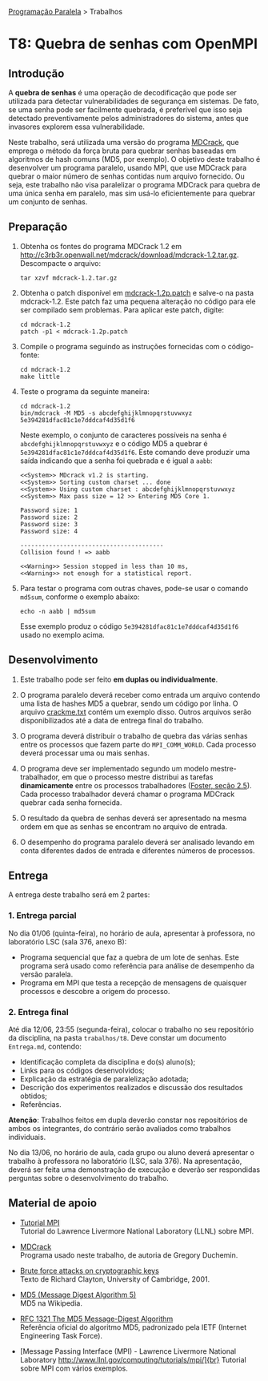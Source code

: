 [Programação Paralela](https://github.com/AndreaInfUFSM/elc139-2017a) > Trabalhos

# T8: Quebra de senhas com OpenMPI

## Introdução

A **quebra de senhas** é uma operação de decodificação que pode ser utilizada para detectar vulnerabilidades de segurança em sistemas. De fato, se uma senha pode ser facilmente quebrada, é preferível que isso seja detectado preventivamente pelos administradores do sistema, antes que invasores explorem essa vulnerabilidade.

Neste trabalho, será utilizada uma versão do programa [MDCrack](http://c3rb3r.openwall.net/mdcrack/), que emprega o método da força bruta para quebrar senhas baseadas em algoritmos de hash comuns (MD5, por exemplo). O objetivo deste trabalho é desenvolver um programa paralelo, usando MPI, que use MDCrack para quebrar o maior número de senhas contidas num arquivo fornecido. Ou seja, este trabalho não visa paralelizar o programa MDCrack para quebra de uma única senha em paralelo, mas sim usá-lo eficientemente para quebrar um conjunto de senhas.

## Preparação

1. Obtenha os fontes do programa MDCrack 1.2 em http://c3rb3r.openwall.net/mdcrack/download/mdcrack-1.2.tar.gz. Descompacte o arquivo:
   ```
   tar xzvf mdcrack-1.2.tar.gz
   ```

2. Obtenha o patch disponível em [mdcrack-1.2p.patch](mdcrack-1.2p.patch) e salve-o na pasta mdcrack-1.2. Este patch faz uma pequena alteração no código para ele ser compilado sem problemas. Para aplicar este patch, digite:
   ```
   cd mdcrack-1.2
   patch -p1 < mdcrack-1.2p.patch
   ```
   
3. Compile o programa seguindo as instruções fornecidas com o código-fonte:
   ```
   cd mdcrack-1.2
   make little
   ```
   
4. Teste o programa da seguinte maneira:
   ```
   cd mdcrack-1.2
   bin/mdcrack -M MD5 -s abcdefghijklmnopqrstuvwxyz 5e394281dfac81c1e7dddcaf4d35d1f6
   ```
   Neste exemplo, o conjunto de caracteres possíveis na senha é `abcdefghijklmnopqrstuvwxyz` e o código MD5 a quebrar é `5e394281dfac81c1e7dddcaf4d35d1f6`. Este comando deve produzir uma saída indicando que a senha foi quebrada e é igual a `aabb`:
   ```
   <<System>> MDcrack v1.2 is starting.
   <<System>> Sorting custom charset ... done
   <<System>> Using custom charset : abcdefghijklmnopqrstuvwxyz 
   <<System>> Max pass size = 12 >> Entering MD5 Core 1.

   Password size: 1 
   Password size: 2 
   Password size: 3 
   Password size: 4 

   ----------------------------------------
   Collision found ! => aabb

   <<Warning>> Session stopped in less than 10 ms,
   <<Warning>> not enough for a statistical report.
   ```
    
5. Para testar o programa com outras chaves, pode-se usar o comando `md5sum`, conforme o exemplo abaixo:
   ```
   echo -n aabb | md5sum
   ```
   Esse exemplo produz o código `5e394281dfac81c1e7dddcaf4d35d1f6` usado no exemplo acima. 


## Desenvolvimento

1. Este trabalho pode ser feito **em duplas ou individualmente**.

2. O programa paralelo deverá receber como entrada um arquivo contendo uma lista de hashes MD5 a quebrar, sendo um código por linha. O arquivo [crackme.txt](crackme.txt) contém um exemplo disso. Outros arquivos serão disponibilizados até a data de entrega final do trabalho.

3. O programa deverá distribuir o trabalho de quebra das várias senhas entre os processos que fazem parte do `MPI_COMM_WORLD`. Cada processo deverá processar uma ou mais senhas. 

4. O programa deve ser implementado segundo um modelo mestre-trabalhador, em que o processo mestre distribui as tarefas **dinamicamente** entre os processos trabalhadores ([Foster, seção 2.5](http://www-unix.mcs.anl.gov/dbpp/text/node19.html#figLB2])). Cada processo trabalhador deverá chamar o programa MDCrack quebrar cada senha fornecida.

5. O resultado da quebra de senhas deverá ser apresentado na mesma ordem em que as senhas se encontram no arquivo de entrada.

6. O desempenho do programa paralelo deverá ser analisado levando em conta diferentes dados de entrada e diferentes números de processos.


## Entrega

A entrega deste trabalho será em 2 partes:

### 1. Entrega parcial

No dia 01/06 (quinta-feira), no horário de aula, apresentar à professora, no laboratório LSC (sala 376, anexo B):
- Programa sequencial que faz a quebra de um lote de senhas. Este programa será usado como referência para análise de desempenho da versão paralela.
- Programa em MPI que testa a recepção de mensagens de quaisquer processos e descobre a origem do processo.


### 2. Entrega final

Até dia 12/06, 23:55 (segunda-feira), colocar o trabalho no seu repositório da disciplina, na pasta `trabalhos/t8`. Deve constar um documento `Entrega.md`, contendo:

- Identificação completa da disciplina e do(s) aluno(s);
- Links para os códigos desenvolvidos;
- Explicação da estratégia de paralelização adotada;
- Descrição dos experimentos realizados e discussão dos resultados obtidos;
- Referências.

**Atenção**: Trabalhos feitos em dupla deverão constar nos repositórios de ambos os integrantes, do contrário serão avaliados como trabalhos individuais.

No dia 13/06, no horário de aula, cada grupo ou aluno deverá apresentar o trabalho à professora no laboratório (LSC, sala 376). Na apresentação, deverá ser feita uma demonstração de execução e deverão ser respondidas perguntas sobre o desenvolvimento do trabalho.


## Material de apoio


- [Tutorial MPI](https://computing.llnl.gov/tutorials/mpi/)  
  Tutorial do Lawrence Livermore National Laboratory (LLNL) sobre MPI.
  
- [MDCrack](http://c3rb3r.openwall.net/mdcrack)  
Programa usado neste trabalho, de autoria de Gregory Duchemin.

- [Brute force attacks on cryptographic keys](http://www.cl.cam.ac.uk/~rnc1/brute.html)  
Texto de Richard Clayton, University of Cambridge, 2001.

- [MD5 (Message Digest Algorithm 5)](http://en.wikipedia.org/wiki/MD5)  
MD5 na Wikipedia.

- [RFC 1321 The MD5 Message-Digest Algorithm](http://tools.ietf.org/html/rfc1321)  
Referência oficial do algoritmo MD5, padronizado pela IETF (Internet Engineering Task Force).

- [Message Passing Interface (MPI) - Lawrence Livermore National Laboratory http://www.llnl.gov/computing/tutorials/mpi/]{br}
Tutorial sobre MPI com vários exemplos.
